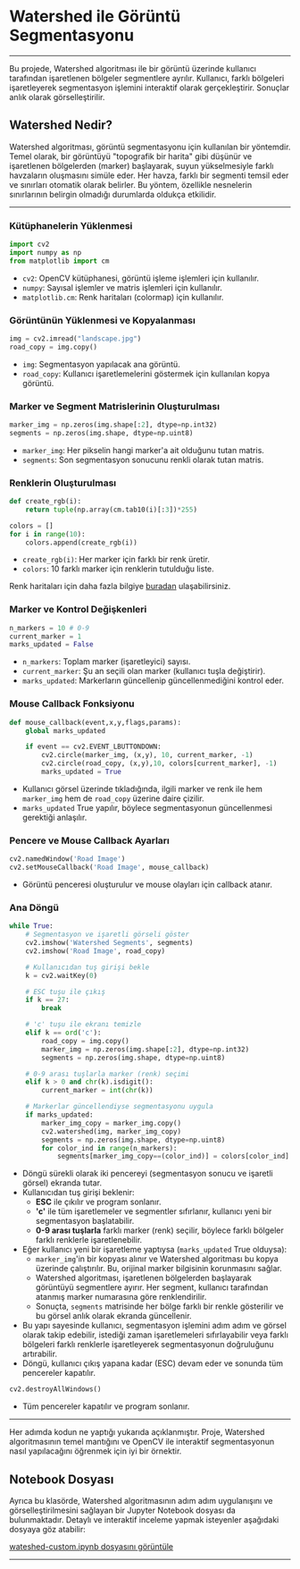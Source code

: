# Watershed ile Görüntü Segmentasyonu

---

Bu projede, Watershed algoritması ile bir görüntü üzerinde kullanıcı tarafından işaretlenen bölgeler segmentlere ayrılır. Kullanıcı, farklı bölgeleri işaretleyerek segmentasyon işlemini interaktif olarak gerçekleştirir. Sonuçlar anlık olarak görselleştirilir.

## Watershed Nedir?
Watershed algoritması, görüntü segmentasyonu için kullanılan bir yöntemdir. Temel olarak, bir görüntüyü "topografik bir harita" gibi düşünür ve işaretlenen bölgelerden (marker) başlayarak, suyun yükselmesiyle farklı havzaların oluşmasını simüle eder. Her havza, farklı bir segmenti temsil eder ve sınırları otomatik olarak belirler. Bu yöntem, özellikle nesnelerin sınırlarının belirgin olmadığı durumlarda oldukça etkilidir.

---

### Kütüphanelerin Yüklenmesi
```python
import cv2
import numpy as np
from matplotlib import cm
```
- `cv2`: OpenCV kütüphanesi, görüntü işleme işlemleri için kullanılır.
- `numpy`: Sayısal işlemler ve matris işlemleri için kullanılır.
- `matplotlib.cm`: Renk haritaları (colormap) için kullanılır.

### Görüntünün Yüklenmesi ve Kopyalanması
```python
img = cv2.imread("landscape.jpg")
road_copy = img.copy()
```
- `img`: Segmentasyon yapılacak ana görüntü.
- `road_copy`: Kullanıcı işaretlemelerini göstermek için kullanılan kopya görüntü.

###  Marker ve Segment Matrislerinin Oluşturulması
```python
marker_img = np.zeros(img.shape[:2], dtype=np.int32)
segments = np.zeros(img.shape, dtype=np.uint8)
```
- `marker_img`: Her pikselin hangi marker'a ait olduğunu tutan matris.
- `segments`: Son segmentasyon sonucunu renkli olarak tutan matris.

###  Renklerin Oluşturulması
```python
def create_rgb(i):
    return tuple(np.array(cm.tab10(i)[:3])*255)

colors = []
for i in range(10):
    colors.append(create_rgb(i))
```
- `create_rgb(i)`: Her marker için farklı bir renk üretir.
- `colors`: 10 farklı marker için renklerin tutulduğu liste.

Renk haritaları için daha fazla bilgiye [buradan](https://matplotlib.org/stable/users/explain/colors/colormaps.html) ulaşabilirsiniz.

### Marker ve Kontrol Değişkenleri
```python
n_markers = 10 # 0-9 
current_marker = 1
marks_updated = False
```
- `n_markers`: Toplam marker (işaretleyici) sayısı.
- `current_marker`: Şu an seçili olan marker (kullanıcı tuşla değiştirir).
- `marks_updated`: Markerların güncellenip güncellenmediğini kontrol eder.

### Mouse Callback Fonksiyonu
```python
def mouse_callback(event,x,y,flags,params):
    global marks_updated

    if event == cv2.EVENT_LBUTTONDOWN:
        cv2.circle(marker_img, (x,y), 10, current_marker, -1)
        cv2.circle(road_copy, (x,y),10, colors[current_marker], -1)
        marks_updated = True
```
- Kullanıcı görsel üzerinde tıkladığında, ilgili marker ve renk ile hem `marker_img` hem de `road_copy` üzerine daire çizilir.
- `marks_updated` True yapılır, böylece segmentasyonun güncellenmesi gerektiği anlaşılır.

### Pencere ve Mouse Callback Ayarları
```python
cv2.namedWindow('Road Image')
cv2.setMouseCallback('Road Image', mouse_callback)
```
- Görüntü penceresi oluşturulur ve mouse olayları için callback atanır.

### Ana Döngü 
```python
while True:
    # Segmentasyon ve işaretli görseli göster
    cv2.imshow('Watershed Segments', segments)
    cv2.imshow('Road Image', road_copy)

    # Kullanıcıdan tuş girişi bekle
    k = cv2.waitKey(0)

    # ESC tuşu ile çıkış
    if k == 27:
        break

    # 'c' tuşu ile ekranı temizle
    elif k == ord('c'):
        road_copy = img.copy()
        marker_img = np.zeros(img.shape[:2], dtype=np.int32)
        segments = np.zeros(img.shape, dtype=np.uint8)

    # 0-9 arası tuşlarla marker (renk) seçimi
    elif k > 0 and chr(k).isdigit():
        current_marker = int(chr(k))

    # Markerlar güncellendiyse segmentasyonu uygula
    if marks_updated:
        marker_img_copy = marker_img.copy()
        cv2.watershed(img, marker_img_copy)
        segments = np.zeros(img.shape, dtype=np.uint8)
        for color_ind in range(n_markers):
            segments[marker_img_copy==(color_ind)] = colors[color_ind]
```

- Döngü sürekli olarak iki pencereyi (segmentasyon sonucu ve işaretli görsel) ekranda tutar.
- Kullanıcıdan tuş girişi beklenir:
  - **ESC** ile çıkılır ve program sonlanır.
  - **'c'** ile tüm işaretlemeler ve segmentler sıfırlanır, kullanıcı yeni bir segmentasyon başlatabilir.
  - **0-9 arası tuşlarla** farklı marker (renk) seçilir, böylece farklı bölgeler farklı renklerle işaretlenebilir.
- Eğer kullanıcı yeni bir işaretleme yaptıysa (`marks_updated` True olduysa):
  - `marker_img`'in bir kopyası alınır ve Watershed algoritması bu kopya üzerinde çalıştırılır. Bu, orijinal marker bilgisinin korunmasını sağlar.
  - Watershed algoritması, işaretlenen bölgelerden başlayarak görüntüyü segmentlere ayırır. Her segment, kullanıcı tarafından atanmış marker numarasına göre renklendirilir.
  - Sonuçta, `segments` matrisinde her bölge farklı bir renkle gösterilir ve bu görsel anlık olarak ekranda güncellenir.
- Bu yapı sayesinde kullanıcı, segmentasyon işlemini adım adım ve görsel olarak takip edebilir, istediği zaman işaretlemeleri sıfırlayabilir veya farklı bölgeleri farklı renklerle işaretleyerek segmentasyonun doğruluğunu artırabilir.
- Döngü, kullanıcı çıkış yapana kadar (ESC) devam eder ve sonunda tüm pencereler kapatılır.

```python
cv2.destroyAllWindows()
```
- Tüm pencereler kapatılır ve program sonlanır.

---

Her adımda kodun ne yaptığı yukarıda açıklanmıştır. Proje, Watershed algoritmasının temel mantığını ve OpenCV ile interaktif segmentasyonun nasıl yapılacağını öğrenmek için iyi bir örnektir.

## Notebook Dosyası

Ayrıca bu klasörde, Watershed algoritmasının adım adım uygulanışını ve görselleştirilmesini sağlayan bir Jupyter Notebook dosyası da bulunmaktadır. Detaylı ve interaktif inceleme yapmak isteyenler aşağıdaki dosyaya göz atabilir:

[wateshed-custom.ipynb dosyasını görüntüle](./watershed-custom.ipynb)

---
